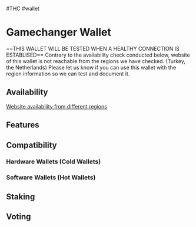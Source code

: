#THC #wallet
# Gamechanger Wallet
==THIS WALLET WILL BE TESTED WHEN A HEALTHY CONNECTION IS ESTABLISED==
Contrary to the availability check conducted below, website of this wallet is not reachable from the regions we have checked. (Turkey, the Netherlands) Please let us know if you can use this wallet with the region information so we can test and document it.
## Availability
[Website availability from different regions](https://www.site24x7.com/check-website-availability.html)
## Features
## Compatibility
### Hardware Wallets (Cold Wallets)
### Software Wallets (Hot Wallets)
## Staking
## Voting
